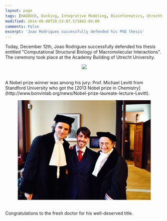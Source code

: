 ```yaml
---
layout: page
tags: [HADDOCK, Docking, Integrative Modeling, Bioinformatics, Utrecht University, Ubiquitination, E2-E3]
modified: 2014-08-08T20:53:07.573882-04:00
comments: False
excerpt: 'Joao Rodrigues successfully defended his PhD thesis'
---
```

Today, December 12th, Joao Rodrigues successfully defended his thesis entitled "Computational Structural Biology of Macromolecular Interactions". The ceremony took place at the Academy Building of Utrecht University.
<figure align="center">
    <img src="/images/posts/Joao-PhD1.jpg">
</figure>
<BR>
A Nobel prize winner was among his jury: Prof. Michael Levitt from Standford University who got the [2013 Nobel prize in Chemistry](http://www.bonvinlab.org/news/Nobel-prize-laureate-lecture-Levitt).
<BR>

<figure align="center">
    <img src="/images/posts/Joao-PhD2.jpg">
</figure>
<BR>
Congratulations to the fresh doctor for his well-deserved title.

